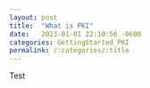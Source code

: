 ```yaml
---
layout: post
title:  "What is PKI"
date:   2023-01-01 22:10:56 -0600
categories: GettingStarted_PKI
permalink: /:categories/:title
---
```


Test